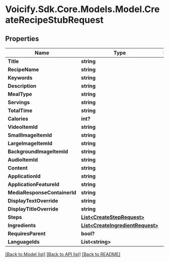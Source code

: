 # Voicify.Sdk.Core.Models.Model.CreateRecipeStubRequest
## Properties

Name | Type | Description | Notes
------------ | ------------- | ------------- | -------------
**Title** | **string** |  | 
**RecipeName** | **string** |  | [optional] 
**Keywords** | **string** |  | [optional] 
**Description** | **string** |  | [optional] 
**MealType** | **string** |  | [optional] 
**Servings** | **string** |  | [optional] 
**TotalTime** | **string** |  | [optional] 
**Calories** | **int?** |  | [optional] 
**VideoItemId** | **string** |  | [optional] 
**SmallImageItemId** | **string** |  | [optional] 
**LargeImageItemId** | **string** |  | [optional] 
**BackgroundImageItemId** | **string** |  | [optional] 
**AudioItemId** | **string** |  | [optional] 
**Content** | **string** |  | [optional] 
**ApplicationId** | **string** |  | 
**ApplicationFeatureId** | **string** |  | 
**MediaResponseContainerId** | **string** |  | [optional] 
**DisplayTextOverride** | **string** |  | [optional] 
**DisplayTitleOverride** | **string** |  | [optional] 
**Steps** | [**List&lt;CreateStepRequest&gt;**](CreateStepRequest.md) |  | [optional] 
**Ingredients** | [**List&lt;CreateIngredientRequest&gt;**](CreateIngredientRequest.md) |  | [optional] 
**RequiresParent** | **bool?** |  | [optional] 
**LanguageIds** | **List&lt;string&gt;** |  | [optional] 

[[Back to Model list]](../README.md#documentation-for-models) [[Back to API list]](../README.md#documentation-for-api-endpoints) [[Back to README]](../README.md)

